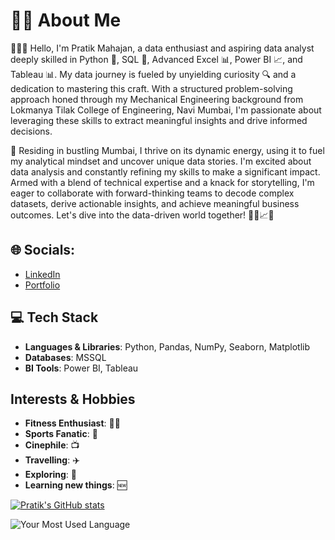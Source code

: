 # 👋🏻 About Me

👨🏻‍💻 Hello, I'm Pratik Mahajan, a data enthusiast and aspiring data analyst deeply skilled in Python 🐍, SQL 💾, Advanced Excel 📊, Power BI 📈, and Tableau 📊. My data journey is fueled by unyielding curiosity 🔍 and a dedication to mastering this craft. With a structured problem-solving approach honed through my Mechanical Engineering background from Lokmanya Tilak College of Engineering, Navi Mumbai, I'm passionate about leveraging these skills to extract meaningful insights and drive informed decisions. 

🌆 Residing in bustling Mumbai, I thrive on its dynamic energy, using it to fuel my analytical mindset and uncover unique data stories. I'm excited about data analysis and constantly refining my skills to make a significant impact. Armed with a blend of technical expertise and a knack for storytelling, I'm eager to collaborate with forward-thinking teams to decode complex datasets, derive actionable insights, and achieve meaningful business outcomes. Let's dive into the data-driven world together! 🌟🚀📈✨


## 🌐 Socials:
- [LinkedIn](https://www.linkedin.com/in/pratikmahajan04/)
- [Portfolio](https://pratik-mahajan.jimdosite.com/)


## 💻 Tech Stack
- **Languages & Libraries**: Python, Pandas, NumPy, Seaborn, Matplotlib
- **Databases**: MSSQL
- **BI Tools**: Power BI, Tableau

## Interests & Hobbies
- **Fitness Enthusiast**: 💪🏻
- **Sports Fanatic**: 🏏
- **Cinephile**: 📺
- **Travelling**: ✈️
- **Exploring**: 🌟
- **Learning new things**: 🆕

[![Pratik's GitHub stats](https://github-readme-stats.vercel.app/api?username=pratikmahajan)](https://github.com/pratikmahajan)

![Your Most Used Language](https://github-readme-stats.vercel.app/api/top-langs/?username=PratikkMahajan&layout=compact&theme=radical)

